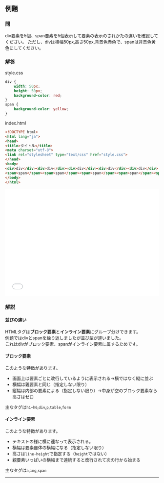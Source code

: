 ## 例題

### 問
div要素を5個、span要素を5個表示して要素の表示のされかたの違いを確認してください。
ただし、divは横幅50px,高さ50px,背景色赤色で、spanは背景色黄色にしてください。

### 解答
style.css

```css
div {
	width: 50px;
	height: 50px;
	background-color: red;
}
span {
	background-color: yellow;
}
```
index.html
```html
<!DOCTYPE html>
<html lang="ja">
<head>
<title>タイトル</title>
<meta charset="utf-8">
<link rel="stylesheet" type="text/css" href="style.css"> 
</head>
<body>
<div>div</div><div>div</div><div>div</div><div>div</div><div>div</div>
<span>span</span><span>span</span><span>span</span><span>span</span><span>span</span>
</body>
</html>
```

<iframe width="100%" height="350" src="//jsfiddle.net/7sf1fvkz/2/embedded/result,html,css/" allowfullscreen="allowfullscreen" frameborder="0"></iframe>

### 解説

#### 並びの違い
HTMLタグは**ブロック要素**と**インライン要素**にグループ分けできます。  
例題ではdivとspanを繰り返しましたが並び型が違いました。  
これはdivがブロック要素、spanがインライン要素に属するためです。

#### ブロック要素
このような特徴があります。
* 画面上は要素ごとに改行しているように表示される→横ではなく縦に並ぶ
* 横幅は親要素と同じ（指定しない限り）
* 縦幅は内部の要素による（指定しない限り）→中身が空のブロック要素なら高さはゼロ

主なタグは`h1~h6`,`div`,`p`,`table`,`form`

#### インライン要素
このような特徴があります。
* テキストの様に横に連なって表示される。
* 横幅は要素自体の横幅になる（指定しない限り）
* 高さは`line-height`で指定する（`height`ではない）
* 親要素いっぱいの横幅まで連続すると改行されて次の行から始まる

主なタグは`a`,`img`,`span`

--- 
